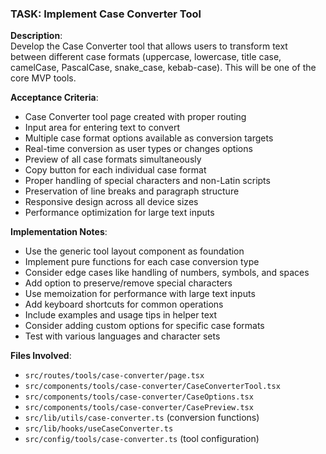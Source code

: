 ### TASK: Implement Case Converter Tool

**Description**:  
Develop the Case Converter tool that allows users to transform text between different case formats (uppercase, lowercase, title case, camelCase, PascalCase, snake_case, kebab-case). This will be one of the core MVP tools.

**Acceptance Criteria**:  
- Case Converter tool page created with proper routing
- Input area for entering text to convert
- Multiple case format options available as conversion targets
- Real-time conversion as user types or changes options
- Preview of all case formats simultaneously
- Copy button for each individual case format
- Proper handling of special characters and non-Latin scripts
- Preservation of line breaks and paragraph structure
- Responsive design across all device sizes
- Performance optimization for large text inputs

**Implementation Notes**:  
- Use the generic tool layout component as foundation
- Implement pure functions for each case conversion type
- Consider edge cases like handling of numbers, symbols, and spaces
- Add option to preserve/remove special characters
- Use memoization for performance with large text inputs
- Add keyboard shortcuts for common operations
- Include examples and usage tips in helper text
- Consider adding custom options for specific case formats
- Test with various languages and character sets

**Files Involved**:
- `src/routes/tools/case-converter/page.tsx`
- `src/components/tools/case-converter/CaseConverterTool.tsx`
- `src/components/tools/case-converter/CaseOptions.tsx`
- `src/components/tools/case-converter/CasePreview.tsx`
- `src/lib/utils/case-converter.ts` (conversion functions)
- `src/lib/hooks/useCaseConverter.ts`
- `src/config/tools/case-converter.ts` (tool configuration)
